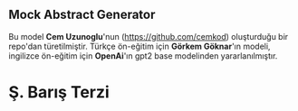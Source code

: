 ## Mock Abstract Generator

Bu model **Cem Uzunoglu**'nun (https://github.com/cemkod) oluşturduğu bir repo'dan türetilmiştir. Türkçe ön-eğitim için **Görkem Göknar**'ın modeli, ingilizce ön-eğitim için **OpenAi**'ın gpt2 base modelinden yararlanılmıştır.

# Ş. Barış Terzi

